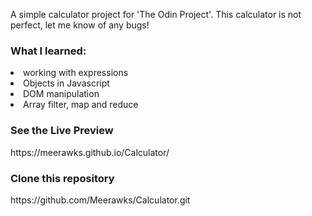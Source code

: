 A simple  calculator project for 'The Odin Project'.
This calculator is not perfect, let me know of any bugs!

<h3>What I learned:</h3>
<li>working with expressions</li>
<li>Objects in Javascript</li>
<li>DOM manipulation</li>
<li>Array filter, map and reduce</li>

<h3>See the Live Preview</h3>
https://meerawks.github.io/Calculator/

<h3>Clone this repository</h3>
https://github.com/Meerawks/Calculator.git

